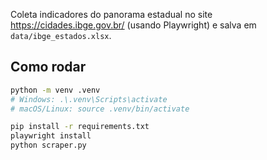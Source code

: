 
Coleta indicadores do panorama estadual no site https://cidades.ibge.gov.br/
(usando Playwright) e salva em `data/ibge_estados.xlsx`.

## Como rodar
```bash
python -m venv .venv
# Windows: .\.venv\Scripts\activate
# macOS/Linux: source .venv/bin/activate

pip install -r requirements.txt
playwright install
python scraper.py
